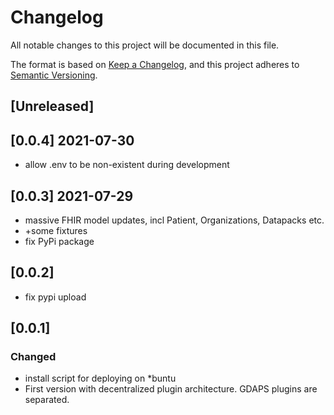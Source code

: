 # Changelog
All notable changes to this project will be documented in this file.

The format is based on [Keep a Changelog](https://keepachangelog.com/en/1.0.0/),
and this project adheres to [Semantic Versioning](https://semver.org/spec/v2.0.0.html).

## [Unreleased]

## [0.0.4] 2021-07-30
- allow .env to be non-existent during development

## [0.0.3] 2021-07-29
- massive FHIR model updates, incl Patient, Organizations, Datapacks etc.
- +some fixtures
- fix PyPi package

## [0.0.2]
- fix pypi upload

## [0.0.1]
### Changed
- install script for deploying on *buntu
- First version with decentralized plugin architecture. GDAPS plugins are separated.